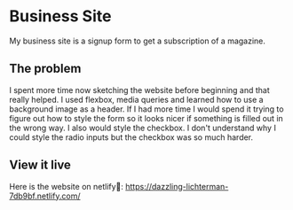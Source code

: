 # Business Site

My business site is a signup form to get a subscription of a magazine.

## The problem

I spent more time now sketching the website before beginning and that really helped. 
I used flexbox, media queries and learned how to use a background image as a header.
If I had more time I would spend it trying to figure out how to style the form so it looks nicer if something is filled out in the wrong way. 
I also would style the checkbox. I don't understand why I could style the radio inputs but the checkbox was so much harder.

## View it live

Here is the website on netlify🖤:
https://dazzling-lichterman-7db9bf.netlify.com/
